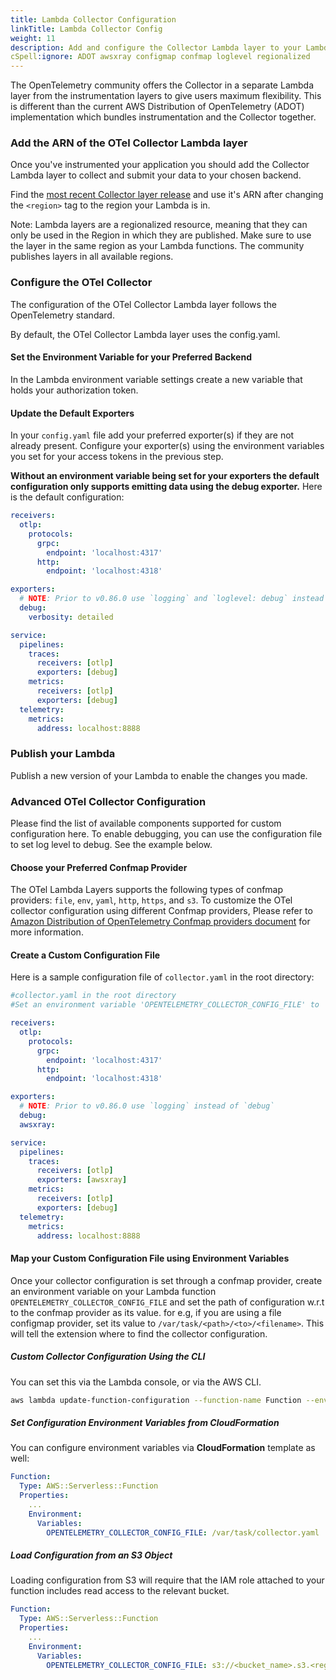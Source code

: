 ```yaml
---
title: Lambda Collector Configuration
linkTitle: Lambda Collector Config
weight: 11
description: Add and configure the Collector Lambda layer to your Lambda
cSpell:ignore: ADOT awsxray configmap confmap loglevel regionalized
---
```


The OpenTelemetry community offers the Collector in a separate Lambda layer from
the instrumentation layers to give users maximum flexibility. This is different
than the current AWS Distribution of OpenTelemetry (ADOT) implementation which
bundles instrumentation and the Collector together.

### Add the ARN of the OTel Collector Lambda layer

Once you've instrumented your application you should add the Collector Lambda
layer to collect and submit your data to your chosen backend.

Find the
[most recent Collector layer release](https://github.com/open-telemetry/opentelemetry-lambda/releases)
and use it's ARN after changing the `<region>` tag to the region your Lambda is
in.

Note: Lambda layers are a regionalized resource, meaning that they can only be
used in the Region in which they are published. Make sure to use the layer in
the same region as your Lambda functions. The community publishes layers in all
available regions.

### Configure the OTel Collector

The configuration of the OTel Collector Lambda layer follows the OpenTelemetry
standard.

By default, the OTel Collector Lambda layer uses the config.yaml.

#### Set the Environment Variable for your Preferred Backend

In the Lambda environment variable settings create a new variable that holds
your authorization token.

#### Update the Default Exporters

In your `config.yaml` file add your preferred exporter(s) if they are not
already present. Configure your exporter(s) using the environment variables you
set for your access tokens in the previous step.

**Without an environment variable being set for your exporters the default
configuration only supports emitting data using the debug exporter.** Here is
the default configuration:

```yaml
receivers:
  otlp:
    protocols:
      grpc:
        endpoint: 'localhost:4317'
      http:
        endpoint: 'localhost:4318'

exporters:
  # NOTE: Prior to v0.86.0 use `logging` and `loglevel: debug` instead of `debug` and `verbosity`
  debug:
    verbosity: detailed

service:
  pipelines:
    traces:
      receivers: [otlp]
      exporters: [debug]
    metrics:
      receivers: [otlp]
      exporters: [debug]
  telemetry:
    metrics:
      address: localhost:8888
```

### Publish your Lambda

Publish a new version of your Lambda to enable the changes you made.

### Advanced OTel Collector Configuration

Please find the list of available components supported for custom configuration
here. To enable debugging, you can use the configuration file to set log level
to debug. See the example below.

#### Choose your Preferred Confmap Provider

The OTel Lambda Layers supports the following types of confmap providers:
`file`, `env`, `yaml`, `http`, `https`, and `s3`. To customize the OTel
collector configuration using different Confmap providers, Please refer to
[Amazon Distribution of OpenTelemetry Confmap providers document](https://aws-otel.github.io/docs/components/confmap-providers#confmap-providers-supported-by-the-adot-collector)
for more information.

#### Create a Custom Configuration File

Here is a sample configuration file of `collector.yaml` in the root directory:

```yaml
#collector.yaml in the root directory
#Set an environment variable 'OPENTELEMETRY_COLLECTOR_CONFIG_FILE' to '/var/task/collector.yaml'

receivers:
  otlp:
    protocols:
      grpc:
        endpoint: 'localhost:4317'
      http:
        endpoint: 'localhost:4318'

exporters:
  # NOTE: Prior to v0.86.0 use `logging` instead of `debug`
  debug:
  awsxray:

service:
  pipelines:
    traces:
      receivers: [otlp]
      exporters: [awsxray]
    metrics:
      receivers: [otlp]
      exporters: [debug]
  telemetry:
    metrics:
      address: localhost:8888
```

#### Map your Custom Configuration File using Environment Variables

Once your collector configuration is set through a confmap provider, create an
environment variable on your Lambda function
`OPENTELEMETRY_COLLECTOR_CONFIG_FILE` and set the path of configuration w.r.t to
the confmap provider as its value. for e.g, if you are using a file configmap
provider, set its value to `/var/task/<path>/<to>/<filename>`. This will tell
the extension where to find the collector configuration.

##### Custom Collector Configuration Using the CLI

You can set this via the Lambda console, or via the AWS CLI.

```bash
aws lambda update-function-configuration --function-name Function --environment Variables={OPENTELEMETRY_COLLECTOR_CONFIG_FILE=/var/task/collector.yaml}
```

##### Set Configuration Environment Variables from CloudFormation

You can configure environment variables via **CloudFormation** template as well:

```yaml
Function:
  Type: AWS::Serverless::Function
  Properties:
    ...
    Environment:
      Variables:
        OPENTELEMETRY_COLLECTOR_CONFIG_FILE: /var/task/collector.yaml
```

##### Load Configuration from an S3 Object

Loading configuration from S3 will require that the IAM role attached to your
function includes read access to the relevant bucket.

```yaml
Function:
  Type: AWS::Serverless::Function
  Properties:
    ...
    Environment:
      Variables:
        OPENTELEMETRY_COLLECTOR_CONFIG_FILE: s3://<bucket_name>.s3.<region>.amazonaws.com/collector_config.yaml
```
